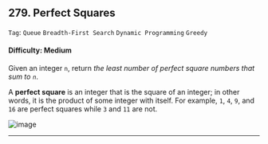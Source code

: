 ## 279. Perfect Squares

```Tag```: ```Queue``` ```Breadth-First Search``` ```Dynamic Programming``` ```Greedy```

#### Difficulty: Medium

Given an integer ```n```, return _the least number of perfect square numbers that sum to ```n```_.

A __perfect square__ is an integer that is the square of an integer; in other words, it is the product of some integer with itself. For example, ```1```, ```4```, ```9```, and ```16``` are perfect squares while ```3``` and ```11``` are not.

![image](https://user-images.githubusercontent.com/35042430/208782879-492ec6d6-3c3c-4c3a-8e09-37c5c0b73419.png)

---
